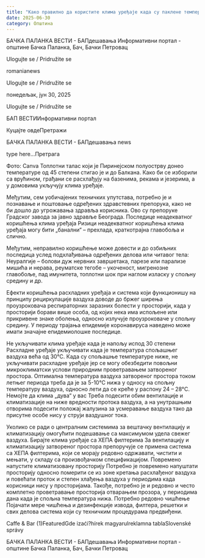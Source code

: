 ```yaml
---
title: "Како правилно да користите клима уређаје када су паклене температуре"
date: 2025-06-30
category: Општина
---
```


БАЧКА ПАЛАНКА ВЕСТИ - БАПдешавања Информативни портал - општине Бачка Паланка, Бач, Бачки Петровац

Ulogujte se / Pridružite se

romanianews

Ulogujte se / Pridružite se

понедељак, јун 30, 2025

Ulogujte se / Pridružite se

БАП ВЕСТИИнформативни портал

Куцајте овдеПретражи

БАЧКА ПАЛАНКА ВЕСТИ - БАПдешавања news

type here...Претрага

Фото: Canva
            Топлотни талас који је Пиринејском полуострву донео температуре од 45 степени стигао је и до Балкана. Како би се изборили са врућином, грађани се расхлађују на базенима, рекама и језерима, а у домовима укључују клима уређаје.

Међутим, сем уобичајених техничких упутстава, потребно је и познавање и поштовање одређених здравстевних препорука, како не би дошло до угрожавања здравља корисника. Ово су препоруке Градског завода за јавно здравље Београда.
Последице неадекватног коришћења клима уређаја
Ризици неадекватног коришћења клима уређаја могу бити „банални“ – прехлада, краткотрајна главобоља и слично.


Међутим, неправилно коришћење може довести и до озбиљних последица услед подхлађивања одређених делова или читавог тела: Неуралгије – болови дуж нервних завршетака, парезе или парализе мишића и нерава, реуматске тегобе – укоченост, мигренозне главобоље, пад имунитета, топлотни шок при наглом изласку у спољну средину и др.


Ефекти коришћења расхладних уређаја и система који функционишу на принципу рециркулације ваздуха доводе до бржег ширења проузроковача респираторних заразних болести у просторији, када у просторији борави више особа, од којих нека има испољене или прикривене знаке оболења, односно излучује проузроковаче у спољну средину.
У периоду трајања епидемије коронавируса наведено може имати значајне епидемиолошке последице.


Не укључивати клима уређаје када је напољу испод 30 степени
Расхладне уређаје укључивати када је температура спољашњег ваздуха већа од 30°С. Када су спољашње температуре ниже, не укључивати расхладне уређаје јер се могу обезбедити повољни микроклиматски услови природним проветравањем затвореног простора.
Оптимална температура ваздуха затвореног простора током летњег периода треба да је за 5-10°C нижа у односу на спољну температуру ваздуха, односно лети да се креће у распону 24 – 28°C.
Немојте да клима „дува“ у вас
Треба подесити обим вентилације и климатизације на ниже вредности протока ваздуха, а на унутрашњим отворима подесити положај жалузина за усмеравање ваздуха тако да присутне особе нису у струји ваздушног тока.












Уколико се ради о централним системима за вештачку вентилацију и климатизацију омогућити подешавање са максимумом удела свежег ваздуха.
Бирајте клима уређаје са ХЕПА филтерима
За вентилацију и климатизацију затвореног простора препоручује се примена система са ХЕПА филтерима, који се морају редовно одржавати, чистити и мењати, у складу са произвођачком спецификацијом.
Повремено напустите климатизовану просторију
Потребно је повремено напуштати просторију односно померити се из зоне кретања расхлађеног ваздуха и повећати проток и степен хлађења ваздуха у периодима када корисници нису у просторијама.
Такође, потребно је и редовно и често комплетно проветравање просторија отварањем прозора, у периодима дана када је спољна температура нижа.
Потребно редовно чишћење
Појачати мере чишћења и дезинфекције извода, филтера, решетки и свих делова система који су техничким процедурама предвиђени.

Caffe & Bar (1)FeaturedGde izaći?hírek magyarulreklamna tablaSlovenské správy

БАЧКА ПАЛАНКА ВЕСТИ - БАПдешавања Информативни портал - општине Бачка Паланка, Бач, Бачки Петровац
